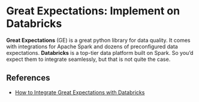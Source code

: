 # Great Expectations: Implement on Databricks

**Great Expectations** (GE) is a great python library for data quality. It comes with
integrations for Apache Spark and dozens of preconfigured data expectations.
**Databricks** is a top-tier data platform built on Spark. So you’d expect them to
integrate seamlessly, but that is not quite the case.

## References

- [How to Integrate Great Expectations with Databricks](https://medium.com/better-programming/how-to-integrate-great-expectations-with-databricks-e17740e2a97a)

